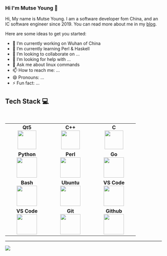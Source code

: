 ### Hi I'm Mutse Young 👋

Hi, My name is Mutse Young. I am a software developer fom China, and an IC software engineer since 2019. You can read more about me in my [blog](http://mutse.github.io/about/).

Here are some ideas to get you started:

- 🔭 I’m currently working on Wuhan of China
- 🌱 I’m currently learning Perl & Haskell
- 👯 I’m looking to collaborate on ...
- 🤔 I’m looking for help with ...
- 💬 Ask me about linux commands
- 📫 How to reach me: ...
- 😄 Pronouns: ...
- ⚡ Fun fact: ...

## Tech Stack :computer:

<br>
<table>
<tbody>
 <tr>
<td align="center" width="20%">
<span><b><center>Qt5</center></b></span> 
<img height=60px src="https://cdn.svgporn.com/logos/qt.svg"> 
</td>

<td align="center" width="20%">
<span><b><center>C++</center></b></span> 
<img height=60px src="https://cdn.svgporn.com/logos/c-plusplus.svg"> 
</td>

<td align="center" width="20%">
<span><b><center>C</center></b></span> 
<img height=60px src="https://cdn.svgporn.com/logos/c.svg"> 
</td>
</tr>

<tr>
<td align="center" width="20%">
<span><b><center>Python</center></b></span> 
<img height=65px src="https://cdn.svgporn.com/logos/python.svg"> 
</td>

<td align="center" width="20%">
<span><b><center>Perl</center></b></span> 
<img height=65px src="https://cdn.svgporn.com/logos/perl.svg"> 
</td>

<td align="center" width="20%">
<span><b><center>Go</center></b></span> 
<img height=65px src="https://cdn.svgporn.com/logos/go.svg"> 
</td>
</tr>

<tr>
<td align="center" width="20%">
<span><b><center>Bash</center></b></span> 
<img height=65px src="https://img.icons8.com/bubbles/2x/console.png"> 
</td>

<td align="center" width="20%">
<span><b><center>Ubuntu</center></b></span> 
<img height=65px src="https://cdn.svgporn.com/logos/ubuntu.svg"> 
</td>

<td align="center" width="20%">
<span><b><center>VS Code</center></b></span> 
<img height=65px src="https://cdn.svgporn.com/logos/visual-studio-code.svg"> 
</td>
</tr>

<tr>
<td align="center" width="20%">
<span><b><center>VS Code</center></b></span> 
<img height=65px src="https://cdn.svgporn.com/logos/markdown.svg"> 
</td>

<td align="center" width="20%">
<span><b><center>Git</center></b></span> 
<img height=65px src="https://cdn.svgporn.com/logos/git-icon.svg"> 
</td>
 
<td align="center" width="20%">
<span><b><center>Github</center></b></span> 
<img height=65px src="https://cdn.svgporn.com/logos/github-icon.svg"> 
</td>
</tr>

</tbody>
</table>

---

<p align ="left">
<img src="https://github-readme-stats.vercel.app/api?username=mutse&show_icons=true&title_color=00ffff&text_color=33ff33&bg_color=333333&icon_color=ffff4d")
</p>
